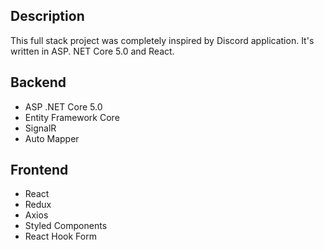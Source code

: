 ## Description
This full stack project was completely inspired by Discord application. It's written in ASP. NET Core 5.0 and React.
## Backend
- ASP .NET Core 5.0
- Entity Framework Core
- SignalR
- Auto Mapper
## Frontend
- React
- Redux
- Axios
- Styled Components
- React Hook Form
